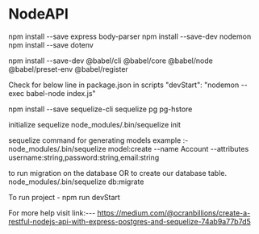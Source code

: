# NodeAPI

npm install --save express body-parser
npm install --save-dev nodemon
npm install --save dotenv

npm install --save-dev @babel/cli @babel/core @babel/node @babel/preset-env @babel/register

Check for below line in package.json in scripts 
"devStart": "nodemon --exec babel-node index.js"

npm install --save sequelize-cli sequelize pg pg-hstore

initialize sequelize
node_modules/.bin/sequelize init

sequelize command for generating models
example :- node_modules/.bin/sequelize model:create --name Account --attributes username:string,password:string,email:string

to run migration on the database OR  to create our database table.
node_modules/.bin/sequelize db:migrate


To run project - npm run devStart



For more help visit link:---
https://medium.com/@ocranbillions/create-a-restful-nodejs-api-with-express-postgres-and-sequelize-74ab9a77b7d5
